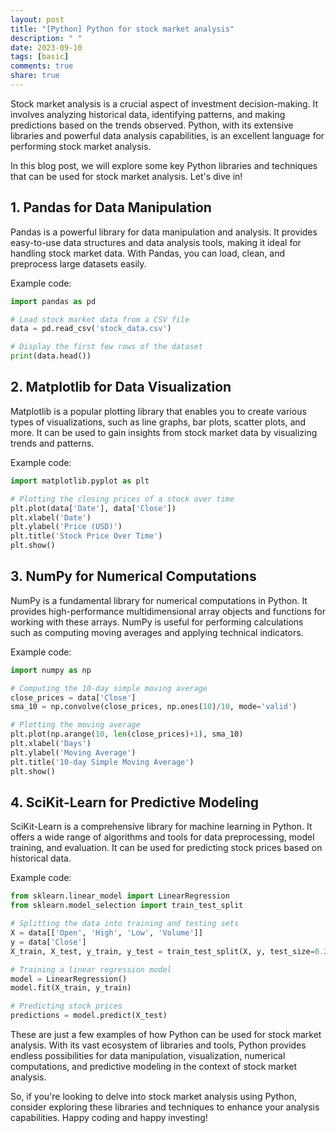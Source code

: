 ```yaml
---
layout: post
title: "[Python] Python for stock market analysis"
description: " "
date: 2023-09-10
tags: [basic]
comments: true
share: true
---
```


Stock market analysis is a crucial aspect of investment decision-making. It involves analyzing historical data, identifying patterns, and making predictions based on the trends observed. Python, with its extensive libraries and powerful data analysis capabilities, is an excellent language for performing stock market analysis.

In this blog post, we will explore some key Python libraries and techniques that can be used for stock market analysis. Let's dive in!

## **1. Pandas for Data Manipulation**

Pandas is a powerful library for data manipulation and analysis. It provides easy-to-use data structures and data analysis tools, making it ideal for handling stock market data. With Pandas, you can load, clean, and preprocess large datasets easily.

Example code:

```python
import pandas as pd

# Load stock market data from a CSV file
data = pd.read_csv('stock_data.csv')

# Display the first few rows of the dataset
print(data.head())
```

## **2. Matplotlib for Data Visualization**

Matplotlib is a popular plotting library that enables you to create various types of visualizations, such as line graphs, bar plots, scatter plots, and more. It can be used to gain insights from stock market data by visualizing trends and patterns.

Example code:

```python
import matplotlib.pyplot as plt

# Plotting the closing prices of a stock over time
plt.plot(data['Date'], data['Close'])
plt.xlabel('Date')
plt.ylabel('Price (USD)')
plt.title('Stock Price Over Time')
plt.show()
```

## **3. NumPy for Numerical Computations**

NumPy is a fundamental library for numerical computations in Python. It provides high-performance multidimensional array objects and functions for working with these arrays. NumPy is useful for performing calculations such as computing moving averages and applying technical indicators.

Example code:

```python
import numpy as np

# Computing the 10-day simple moving average
close_prices = data['Close']
sma_10 = np.convolve(close_prices, np.ones(10)/10, mode='valid')

# Plotting the moving average
plt.plot(np.arange(10, len(close_prices)+1), sma_10)
plt.xlabel('Days')
plt.ylabel('Moving Average')
plt.title('10-day Simple Moving Average')
plt.show()
```

## **4. SciKit-Learn for Predictive Modeling**

SciKit-Learn is a comprehensive library for machine learning in Python. It offers a wide range of algorithms and tools for data preprocessing, model training, and evaluation. It can be used for predicting stock prices based on historical data.

Example code:

```python
from sklearn.linear_model import LinearRegression
from sklearn.model_selection import train_test_split

# Splitting the data into training and testing sets
X = data[['Open', 'High', 'Low', 'Volume']]
y = data['Close']
X_train, X_test, y_train, y_test = train_test_split(X, y, test_size=0.2, random_state=42)

# Training a linear regression model
model = LinearRegression()
model.fit(X_train, y_train)

# Predicting stock prices
predictions = model.predict(X_test)
```

These are just a few examples of how Python can be used for stock market analysis. With its vast ecosystem of libraries and tools, Python provides endless possibilities for data manipulation, visualization, numerical computations, and predictive modeling in the context of stock market analysis.

So, if you're looking to delve into stock market analysis using Python, consider exploring these libraries and techniques to enhance your analysis capabilities. Happy coding and happy investing!